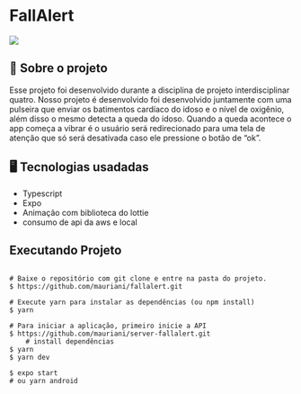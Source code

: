 # FallAlert

<img src="https://user-images.githubusercontent.com/32397288/203554477-20e2558b-eadb-4a9d-bc03-d2b21fbc9153.png">

## 🚀 Sobre o projeto

Esse projeto foi desenvolvido durante a disciplina de projeto interdisciplinar quatro. Nosso projeto é desenvolvido foi desenvolvido juntamente com uma pulseira que enviar os batimentos cardíaco do idoso e o nível de oxigênio, além disso o mesmo detecta a queda do idoso. Quando a queda acontece o app começa a vibrar é o usuário será redirecionado para uma tela de atenção que só será desativada caso ele pressione o botão de “ok”.

## 🖥️ Tecnologias usadadas

- Typescript
- Expo
- Animação com biblioteca do lottie
- consumo de api da aws e local

## Executando Projeto

```

# Baixe o repositório com git clone e entre na pasta do projeto.
$ https://github.com/mauriani/fallalert.git

# Execute yarn para instalar as dependências (ou npm install)
$ yarn

# Para iniciar a aplicação, primeiro inicie a API
$ https://github.com/mauriani/server-fallalert.git
	# install dependências
$ yarn
$ yarn dev

$ expo start
# ou yarn android
```
